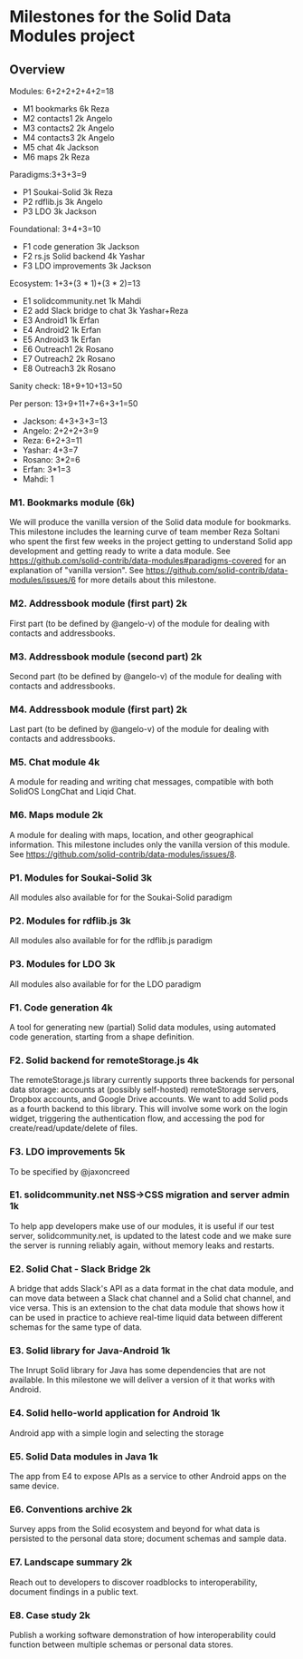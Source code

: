 # Milestones for the Solid Data Modules project
## Overview
Modules: 6+2+2+2+4+2=18
* M1 bookmarks 6k Reza
* M2 contacts1 2k Angelo
* M3 contacts2 2k Angelo
* M4 contacts3 2k Angelo
* M5 chat 4k Jackson
* M6 maps 2k Reza

Paradigms:3+3+3=9
* P1 Soukai-Solid 3k Reza
* P2 rdflib.js 3k Angelo
* P3 LDO 3k Jackson

Foundational: 3+4+3=10
* F1 code generation 3k Jackson
* F2 rs.js Solid backend 4k Yashar
* F3 LDO improvements 3k Jackson

Ecosystem: 1+3+(3 * 1)+(3 * 2)=13
* E1 solidcommunity.net 1k Mahdi
* E2 add Slack bridge to chat 3k Yashar+Reza
* E3 Android1 1k Erfan
* E4 Android2 1k Erfan
* E5 Android3 1k Erfan
* E6 Outreach1 2k Rosano
* E7 Outreach2 2k Rosano
* E8 Outreach3 2k Rosano

Sanity check: 18+9+10+13=50

Per person: 13+9+11+7+6+3+1=50
* Jackson: 4+3+3+3=13
* Angelo: 2+2+2+3=9
* Reza: 6+2+3=11
* Yashar: 4+3=7
* Rosano: 3*2=6
* Erfan: 3*1=3
* Mahdi: 1
  
### M1. Bookmarks module (6k)
We will produce the vanilla version of the Solid data module for bookmarks.
This milestone includes the learning curve of team member Reza Soltani who spent the first few weeks
in the project getting to understand Solid app development and getting ready to write a data module.
See https://github.com/solid-contrib/data-modules#paradigms-covered for an explanation of "vanilla version".
See https://github.com/solid-contrib/data-modules/issues/6 for more details about this milestone.

### M2. Addressbook module (first part) 2k
First part (to be defined by @angelo-v) of the module for dealing with contacts and addressbooks.

### M3. Addressbook module (second part) 2k
Second part (to be defined by @angelo-v) of the module for dealing with contacts and addressbooks.

### M4. Addressbook module (first part) 2k
Last part (to be defined by @angelo-v) of the module for dealing with contacts and addressbooks.

### M5. Chat module 4k
A module for reading and writing chat messages, compatible with both SolidOS LongChat and Liqid Chat.

### M6. Maps module 2k
A module for dealing with maps, location, and other geographical information. This milestone includes only the vanilla version of this module.
See https://github.com/solid-contrib/data-modules/issues/8.

### P1. Modules for Soukai-Solid 3k
All modules also available for for the Soukai-Solid paradigm

### P2. Modules for rdflib.js 3k
All modules also available for for the rdflib.js paradigm

### P3. Modules for LDO 3k
All modules also available for for the LDO paradigm

### F1. Code generation 4k
A tool for generating new (partial) Solid data modules, using automated code generation, starting from a shape definition.

### F2. Solid backend for remoteStorage.js 4k
The remoteStorage.js library currently supports three backends for personal data storage: accounts at (possibly self-hosted) remoteStorage servers, Dropbox accounts,
and Google Drive accounts. We want to add Solid pods as a fourth backend to this library. This will involve some work on the login widget,
triggering the authentication flow, and accessing the pod for create/read/update/delete of files.

### F3. LDO improvements 5k
To be specified by @jaxoncreed

### E1. solidcommunity.net NSS->CSS migration and server admin 1k
To help app developers make use of our modules, it is useful if our test server, solidcommunity.net, is updated to the latest code and we make sure
the server is running reliably again, without memory leaks and restarts.

### E2. Solid Chat - Slack Bridge 2k
A bridge that adds Slack's API as a data format in the chat data module, and can move data between a Slack chat channel and a Solid chat channel,
and vice versa. This is an extension to the chat data module that shows how it can be used in practice to achieve real-time liquid data between
different schemas for the same type of data.

### E3. Solid library for Java-Android 1k
The Inrupt Solid library for Java has some dependencies that are not available. In this milestone we will deliver a version of it that works with Android.

### E4. Solid hello-world application for Android 1k
Android app with a simple login and selecting the storage

### E5. Solid Data modules in Java 1k
The app from E4 to expose APIs as a service to other Android apps on the same device.

### E6. Conventions archive 2k
Survey apps from the Solid ecosystem and beyond for what data is persisted to the personal data store; document schemas and sample data.

### E7. Landscape summary 2k
Reach out to developers to discover roadblocks to interoperability, document findings in a public text.

### E8. Case study 2k
Publish a working software demonstration of how interoperability could function between multiple schemas or personal data stores.

